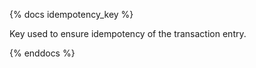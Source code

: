 {% docs idempotency_key %}

Key used to ensure idempotency of the transaction entry.

{% enddocs %} 